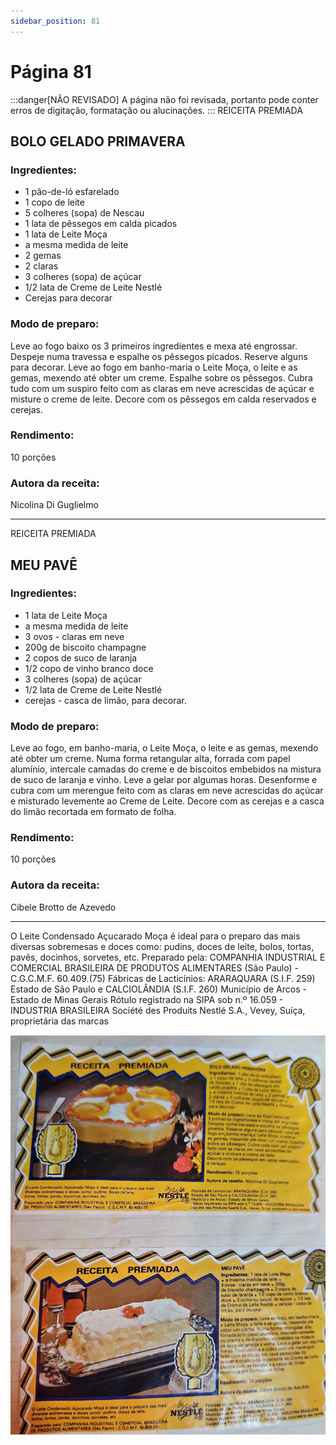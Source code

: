 ```yaml
---
sidebar_position: 81
---
```

# Página 81
:::danger[NÃO REVISADO]
A página não foi revisada, portanto pode conter erros de digitação, formatação ou alucinações.
:::
REICEITA PREMIADA

## BOLO GELADO PRIMAVERA

### Ingredientes:
- 1 pão-de-ló esfarelado
- 1 copo de leite
- 5 colheres (sopa) de Nescau
- 1 lata de pêssegos em calda picados
- 1 lata de Leite Moça
- a mesma medida de leite
- 2 gemas
- 2 claras
- 3 colheres (sopa) de açúcar
- 1/2 lata de Creme de Leite Nestlé
- Cerejas para decorar

### Modo de preparo:
Leve ao fogo baixo os 3 primeiros ingredientes e mexa até engrossar. Despeje numa travessa e espalhe os pêssegos picados. Reserve alguns para decorar. Leve ao fogo em banho-maria o Leite Moça, o leite e as gemas, mexendo até obter um creme. Espalhe sobre os pêssegos. Cubra tudo com um suspiro feito com as claras em neve acrescidas de açúcar e misture o creme de leite. Decore com os pêssegos em calda reservados e cerejas.

### Rendimento:
10 porções

### Autora da receita:
Nicolina Di Guglielmo

---

REICEITA PREMIADA

## MEU PAVÊ

### Ingredientes:
- 1 lata de Leite Moça
- a mesma medida de leite
- 3 ovos - claras em neve
- 200g de biscoito champagne
- 2 copos de suco de laranja
- 1/2 copo de vinho branco doce
- 3 colheres (sopa) de açúcar
- 1/2 lata de Creme de Leite Nestlé
- cerejas - casca de limão, para decorar.

### Modo de preparo:
Leve ao fogo, em banho-maria, o Leite Moça, o leite e as gemas, mexendo até obter um creme. Numa forma retangular alta, forrada com papel alumínio, intercale camadas do creme e de biscoitos embebidos na mistura de suco de laranja e vinho. Leve a gelar por algumas horas. Desenforme e cubra com um merengue feito com as claras em neve acrescidas do açúcar e misturado levemente ao Creme de Leite. Decore com as cerejas e a casca do limão recortada em formato de folha.

### Rendimento:
10 porções

### Autora da receita:
Cibele Brotto de Azevedo

---

O Leite Condensado Açucarado Moça é ideal para o preparo das mais diversas sobremesas e doces como: pudins, doces de leite, bolos, tortas, pavês, docinhos, sorvetes, etc.
Preparado pela: COMPANHIA INDUSTRIAL E COMERCIAL BRASILEIRA DE PRODUTOS ALIMENTARES (São Paulo) - C.G.C.M.F. 60.409.(75)
Fábricas de Lacticínios: ARARAQUARA (S.I.F. 259) Estado de São Paulo e CALCIOLÂNDIA (S.I.F. 260) Município de Arcos - Estado de Minas Gerais
Rótulo registrado na SIPA sob n.º 16.059 - INDUSTRIA BRASILEIRA
Société des Produits Nestlé S.A., Vevey, Suíça, proprietária das marcas

![imagem base](./images/page_81.png)
